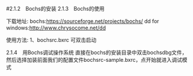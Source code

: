 #2.1.2　Bochs的安装 2.1.3　Bochs的使用

下载地址:
bochs:https://sourceforge.net/projects/bochs/
dd for windows:http://www.chrysocome.net/dd


使用方法:
1、bochsrc.bxrc 可双击启动


2.1.4　用Bochs调试操作系统
直接在bochs的安装目录中双击bochsdbg文件，然后选择加装前面我们的配置文件bochsrc-sample.bxrc，点开始就进入调试模式
